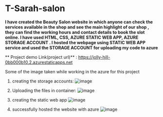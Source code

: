 # T-Sarah-salon

**I have created the Beauty Salon website in which anyone can check the services available in the shop and see the main highlight of our shop , they can find the working hours and contact details to book the slot online. I have used HTML, CSS, AZURE STATIC WEB APP, AZURE STORAGE ACCOUNT . I hosted the webpage using STATIC WEB APP service and used the STORAGE ACCOUNT for uploading my code to azure**

** Project demo Link(project url)** : https://jolly-hill-0bb000b10.2.azurestaticapps.net


Some of the image taken while working in the azure for this project

1. creating the storage accounts: 
![image](https://user-images.githubusercontent.com/118334300/212105708-251b0f4e-fbf5-4bf2-95d9-42b2db55dfb8.png)

2. Uploading the files in container: 
![image](https://user-images.githubusercontent.com/118334300/212109337-d5ab1b48-28b5-437a-8d86-631eb91100fd.png)

3. creating the static web app 
![image](https://user-images.githubusercontent.com/118334300/212109710-38a42044-e9b9-44a4-abe5-60898c57b0f5.png)

4. successfully hosted the website with azure 
![image](https://user-images.githubusercontent.com/118334300/212109898-6a8494bd-151a-4152-8fe3-a18953489640.png)

